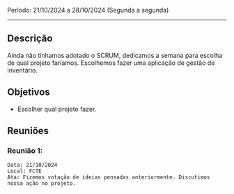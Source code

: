 Período: 21/10/2024 a 28/10/2024 (Segunda a segunda)

***
## Descrição
Ainda não tínhamos adotado o SCRUM, dedicamos a semana para escolha de qual projeto faríamos. Escolhemos fazer uma aplicação de gestão de inventário.

## Objetivos
- Escolher qual projeto fazer.

## Reuniões
### Reunião 1: 
    Data: 21/10/2024
    Local: FCTE
    Ata: Fizemos votação de ideias pensadas anteriormente. Discutimos nossa ação no projeto.

    
